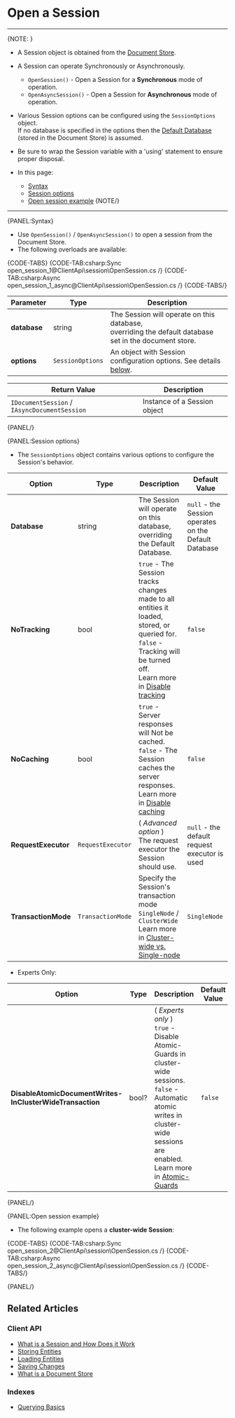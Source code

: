 # Open a Session

---

{NOTE: }

* A Session object is obtained from the [Document Store](../../client-api/what-is-a-document-store).  

* A Session can operate Synchronously or Asynchronously.  
  * `OpenSession()` - Open a Session for a **Synchronous** mode of operation.  
  * `OpenAsyncSession()` - Open a Session for **Asynchronous** mode of operation.  

* Various Session options can be configured using the `SessionOptions` object.  
  If no database is specified in the options then the [Default Database](../../client-api/setting-up-default-database) (stored in the Document Store) is assumed.

* Be sure to wrap the Session variable with a 'using' statement to ensure proper disposal.

* In this page:  
  * [Syntax](../../client-api/session/opening-a-session#syntax)  
  * [Session options](../../client-api/session/opening-a-session#session-options)  
  * [Open session example](../../client-api/session/opening-a-session#open-session-example)
{NOTE/}

---

{PANEL:Syntax}

* Use `OpenSession()` / `OpenAsyncSession()` to open a session from the Document Store.  
* The following overloads are available:  

{CODE-TABS}
{CODE-TAB:csharp:Sync open_session_1@ClientApi\session\OpenSession.cs /}
{CODE-TAB:csharp:Async open_session_1_async@ClientApi\session\OpenSession.cs /}
{CODE-TABS/}

| Parameter    | Type             | Description                                                                                                                    |
|--------------|------------------|--------------------------------------------------------------------------------------------------------------------------------|
| **database** | string           | The Session will operate on this database,<br>overriding the default database set in the document store.                       |
| **options**  | `SessionOptions` | An object with Session configuration options. See details [below](../../client-api/session/opening-a-session#session-options). |

| Return Value                                 | Description                   |
|----------------------------------------------|-------------------------------|
| `IDocumentSession` / `IAsyncDocumentSession` | Instance of a Session object  |

{PANEL/}

{PANEL:Session options}

* The `SessionOptions` object contains various options to configure the Session's behavior.

| Option                                                  | Type              | Description                                                                                                                                                                                                                               | Default Value                                         |
|---------------------------------------------------------|-------------------|-------------------------------------------------------------------------------------------------------------------------------------------------------------------------------------------------------------------------------------------|-------------------------------------------------------|
| **Database**                                            | string            | The Session will operate on this database,<br>overriding the Default Database.                                                                                                                                                            | `null` - the Session operates on the Default Database |
| **NoTracking**                                          | bool              | `true` - The Session tracks changes made to all entities it loaded, stored, or queried for.<br>`false` - Tracking will be turned off.<br>Learn more in [Disable tracking](../../client-api/session/configuration/how-to-disable-tracking) | `false`                                               |
| **NoCaching**                                           | bool              | `true` - Server responses will Not be cached.<br>`false` - The Session caches the server responses.<br>Learn more in [Disable caching](../../client-api/session/configuration/how-to-disable-caching)                                     | `false`                                               |
| **RequestExecutor**                                     | `RequestExecutor` | ( _Advanced option_ ) <br>The request executor the Session should use.                                                                                                                                                                    | `null` - the default request executor is used         |
| **TransactionMode**                                     | `TransactionMode` | Specify the Session's transaction mode<br>`SingleNode` / `ClusterWide`<br>Learn more in [Cluster-wide vs. Single-node](../../client-api/session/cluster-transaction/overview#cluster-wide-transaction-vs.-single-node-transaction)        | `SingleNode`                                          |

* Experts Only:

| Option                                                       | Type                | Description                                                                                                                                                                                                                                             | Default Value |
|--------------------------------------------------------------|---------------------|---------------------------------------------------------------------------------------------------------------------------------------------------------------------------------------------------------------------------------------------------------|---------------|
| **DisableAtomicDocumentWrites-<br>InClusterWideTransaction** | bool?               | ( _Experts only_ ) <br>`true` - Disable Atomic-Guards in cluster-wide sessions.<br>`false` - Automatic atomic writes in cluster-wide sessions are enabled.<br>Learn more in [Atomic-Guards](../../client-api/session/cluster-transaction/atomic-guards) | `false`       |

{PANEL/}

{PANEL:Open session example}

* The following example opens a __cluster-wide Session__:

{CODE-TABS}
{CODE-TAB:csharp:Sync open_session_2@ClientApi\session\OpenSession.cs /}
{CODE-TAB:csharp:Async open_session_2_async@ClientApi\session\OpenSession.cs /}
{CODE-TABS/}

{PANEL/}

## Related Articles

### Client API

- [What is a Session and How Does it Work](../../client-api/session/what-is-a-session-and-how-does-it-work) 
- [Storing Entities](../../client-api/session/storing-entities)
- [Loading Entities](../../client-api/session/loading-entities)
- [Saving Changes](../../client-api/session/saving-changes)
- [What is a Document Store](../../client-api/what-is-a-document-store)

### Indexes

- [Querying Basics](../../indexes/querying/basics)


